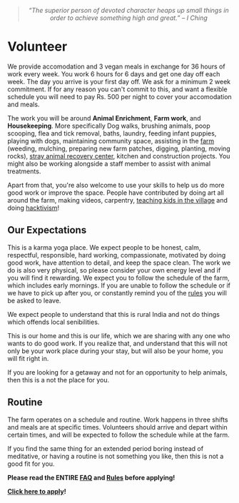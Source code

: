<!--

Title: Volunteer

-->

> <center><i>“The superior person of devoted character heaps up small things in order to achieve something high and great.” – I Ching</i></center>


<div class="youtube-player" data-id="dJL3PWM6Dng"></div>

Volunteer
=========

We provide accomodation and 3 vegan meals in exchange for 36 hours of work every week. You work 6 hours for 6 days and get one day off each week. The day you arrive is your first day off. We ask for a minimum 2 week commitment. If for any reason you can't commit to this, and want a flexible schedule you will need to pay Rs. 500 per night to cover your accomodation and meals.

The work you will be around **Animal Enrichment**, **Farm work**, and **Housekeeping**. More specifically Dog walks, brushing animals, poop scooping, flea and tick removal, baths, laundry, feeding infant puppies, playing with dogs, maintaining community space, assisting in the [farm](/?p=farm) (weeding, mulching, preparing new farm patches, digging, planting, moving rocks), [stray animal recovery center](/?p=recovery), kitchen and construction projects. You might also be working alongside a staff member to assist with animal treatments.

Apart from that, you're also welcome to use your skills to help us do more good work or improve the space. People have contributed by doing art all around the farm, making videos, carpentry, [teaching kids in the village](/?p=village) and doing [hacktivism](/?p=hacktivism)!


Our Expectations
---------

This is a karma yoga place. We expect people to be honest, calm, respectful, responsible, hard working, compassionate, motivated by doing good work, have attention to detail, and keep the space clean. The work we do is also very physical, so please consider your own energy level and if you will find it rewarding. We expect you to follow the schedule of the farm, which includes early mornings. If you are unable to follow the schedule or if we have to pick up after you, or constantly remind you of the [rules](/?p=rules) you will be asked to leave.

We expect people to understand that this is rural India and not do things which offends local senibilities.

This is our home and this is our life, which we are sharing with any one who wants to do good work. If you realize that, and understand that this will not only be your work place during your stay, but will also be your home, you will fit right in.

If you are looking for a getaway and not for an opportunity to help animals, then this is a not the place for you.

Routine
-----------
The farm operates on a schedule and routine. Work happens in three shifts and meals are at specific times. Volunteers should arrive and depart within certain times, and will be expected to follow the schedule while at the farm. 

If you find the same thing for an extended period boring instead of meditative, or having a routine is not something you like, then this is not a good fit for you.

**Please read the ENTIRE [FAQ](/?p=faq) and [Rules](/?p=rules) before applying!**

**[Click here to apply](http://goo.gl/forms/OfgsmbFF4Iu7eagS2)!** 


<!--

why do it, what to expect, our expecations!

-->

